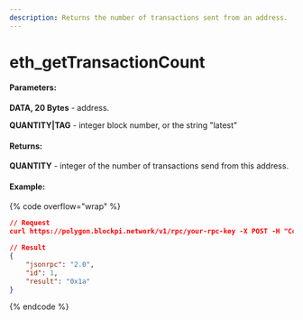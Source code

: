 ```yaml
---
description: Returns the number of transactions sent from an address.
---
```


# eth\_getTransactionCount

#### **Parameters:**

**DATA, 20 Bytes** - address.

**QUANTITY|TAG** - integer block number, or the string "latest"

#### **Returns:**

**QUANTITY** - integer of the number of transactions send from this address.

#### Example:

{% code overflow="wrap" %}
```json
// Request
curl https://polygon.blockpi.network/v1/rpc/your-rpc-key -X POST -H "Content-Type: application/json" --data '{"jsonrpc":"2.0","method":"eth_getTransactionCount","params":["0x30ccf7338f608f68d3d20ab878a1be5f902047df","latest"],"id":1}'

// Result
{
    "jsonrpc": "2.0",
    "id": 1,
    "result": "0x1a"
}
```
{% endcode %}

